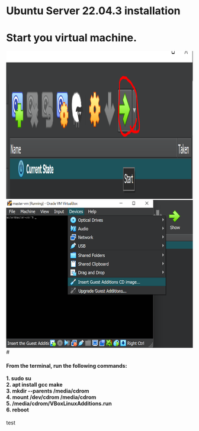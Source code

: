# Ubuntu Server 22.04.3 installation

# Start you virtual machine.
<img src="images/Screenshot_12.png" width="700" height="400">

<img src="images/Screenshot_11.png" width="700" height="400">
# <h4>From the terminal, run the following commands:<br>
<br>
 1. sudo su<br>
 2. apt install gcc make<br>
 3. mkdir --parents /media/cdrom<br>
 4. mount /dev/cdrom /media/cdrom<br>
 5. /media/cdrom/VBoxLinuxAdditions.run<br>
 6. reboot</h4>

 test
